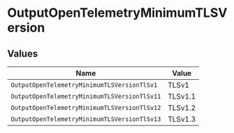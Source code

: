 # OutputOpenTelemetryMinimumTLSVersion


## Values

| Name                                         | Value                                        |
| -------------------------------------------- | -------------------------------------------- |
| `OutputOpenTelemetryMinimumTLSVersionTlSv1`  | TLSv1                                        |
| `OutputOpenTelemetryMinimumTLSVersionTlSv11` | TLSv1.1                                      |
| `OutputOpenTelemetryMinimumTLSVersionTlSv12` | TLSv1.2                                      |
| `OutputOpenTelemetryMinimumTLSVersionTlSv13` | TLSv1.3                                      |